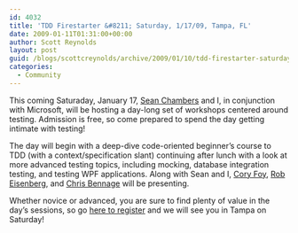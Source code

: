```yaml
---
id: 4032
title: 'TDD Firestarter &#8211; Saturday, 1/17/09, Tampa, FL'
date: 2009-01-11T01:31:00+00:00
author: Scott Reynolds
layout: post
guid: /blogs/scottcreynolds/archive/2009/01/10/tdd-firestarter-saturday-1-17-09-tampa-fl.aspx
categories:
  - Community
---
```

This coming Saturaday, January 17, [Sean Chambers](http://schambers.lostechies.com) and I, in conjunction with Microsoft, will be hosting a day-long set of workshops centered around testing. Admission is free, so come prepared to spend the day getting intimate with testing!

The day will begin with a deep-dive code-oriented beginner&#8217;s course to TDD (with a context/specification slant) continuing after lunch with a look at more advanced testing topics, including mocking, database integration testing, and testing WPF applications. Along with Sean and I, [Cory Foy](http://www.cornetdesign.com), [Rob Eisenberg](http://devlicio.us/blogs/rob_eisenberg), and [Chris Bennage](http://devlicio.us/blogs/christopher_bennage/archive/2009/01/07/tdd-firestarter-in-tampa.aspx) will be presenting.

Whether novice or advanced, you are sure to find plenty of value in the day&#8217;s sessions, so go [here to register](http://msevents.microsoft.com/CUI/EventDetail.aspx?EventID=1032397083&culture=en-US) and we will see you in Tampa on Saturday!